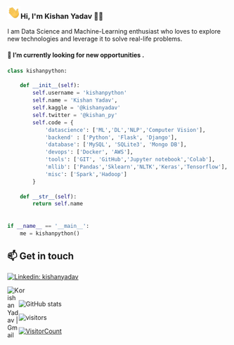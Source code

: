 ### <img src="https://raw.githubusercontent.com/ABSphreak/ABSphreak/master/gifs/Hi.gif" width="30px">Hi, I'm Kishan Yadav 👨‍💻
I am Data Science and Machine-Learning enthusiast who loves to explore new technologies and leverage it to solve real-life problems.

#### 🔭 I’m currently looking for new opportunities .

```python
class kishanpython:

    def __init__(self):
        self.username = 'kishanpython'
        self.name = 'Kishan Yadav',
        self.kaggle = '@kishanyadav'
        self.twitter = '@kishan_py'
        self.code = {
            'datascience': ['ML','DL','NLP','Computer Vision'],
            'backend' : ['Python', 'Flask', 'Django'],
            'database': ['MySQL', 'SQLite3', 'Mongo DB'],
            'devops': ['Docker', 'AWS'],
            'tools': ['GIT', 'GitHub','Jupyter notebook','Colab'],
            'mllib': ['Pandas','Sklearn','NLTK','Keras','Tensorflow'],
            'misc': ['Spark','Hadoop']
        }
        
    def __str__(self):
        return self.name


if __name__ == '__main__':
    me = kishanpython()
```    
    

## 📫 Get in touch
[![Linkedin: kishanyadav](https://img.shields.io/badge/-kishanyadav-blue?style=flat-square&logo=Linkedin&logoColor=white&link=https://www.linkedin.com/in/kishanyadav/)](https://www.linkedin.com/in/kishanyadav/)

or <a href = "(mailto:kishanyadav3223@gmail.com)"><img align="left" alt="Kishan Yadav | Gmail" width="26px" src="https://github.com/TheDudeThatCode/TheDudeThatCode/raw/master/Assets/Gmail.svg" style="max-width:100%;"></a>




![GitHub stats](https://github-readme-stats.vercel.app/api?username=kishanpython&show_icons=true,title_color=fff;icon_color=79ff97&amp;text_color=9f9f9f&amp;bg_color=151515)

![visitors](https://visitor-badge.glitch.me/badge?page_id=kishanpython/kishanpython)

<a target="_blank" rel="noopener noreferrer" href="https://camo.githubusercontent.com/96cd00a5cb752cf8fa1db660da055d35d2a9d7d7/68747470733a2f2f70726f66696c652d636f756e7465722e676c697463682e6d652f6872697368696b6573682d636f6465722f636f756e742e737667"><img src="https://camo.githubusercontent.com/96cd00a5cb752cf8fa1db660da055d35d2a9d7d7/68747470733a2f2f70726f66696c652d636f756e7465722e676c697463682e6d652f6872697368696b6573682d636f6465722f636f756e742e737667" alt="VisitorCount" data-canonical-src="https://profile-counter.glitch.me/kishanpython/count.svg" style="max-width:100%;"></a>


<!--
**kishanpython/kishanpython** is a ✨ _special_ ✨ repository because its `README.md` (this file) appears on your GitHub profile.

Here are some ideas to get you started:

- 🔭 I’m currently working on ...
- 🌱 I’m currently learning ...
- 👯 I’m looking to collaborate on ...
- 🤔 I’m looking for help with ...
- 💬 Ask me about ...
- 📫 How to reach me: ...
- 😄 Pronouns: ...
- ⚡ Fun fact: ...
-->
